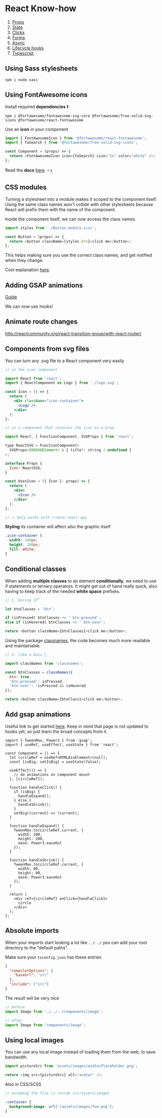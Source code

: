 # React Know-how

1. [Props](https://github.com/vikvikvr/know-how/blob/master/React/Props.md)
2. [State](https://github.com/vikvikvr/know-how/blob/master/React/State.md)
3. [Clicks](https://github.com/vikvikvr/know-how/blob/master/React/Clicks.md)
4. [Forms](https://github.com/vikvikvr/know-how/blob/master/React/Forms.md)
5. [Async](https://github.com/vikvikvr/know-how/blob/master/React/Async.md)
6. [Lifecycle hooks](https://github.com/vikvikvr/know-how/blob/master/React/Lifecycle.md)
7. [Typescript](https://github.com/vikvikvr/know-how/blob/master/React/Typescript.md)

## Using Sass stylesheets

`npm i node-sass`

## Using FontAwesome icons

Install required **dependencies** ⏬

`npm i @fortawesome/fontawesome-svg-core @fortawesome/free-solid-svg-icons @fortawesome/react-fontawesome`

Use an **icon** in your component

```ts
import { FontAwesomeIcon } from '@fortawesome/react-fontawesome';
import { faSearch } from '@fortawesome/free-solid-svg-icons';

const Component = (props) => {
  return <FontAwesomeIcon icon={faSearch} size="1x" color="white" />;
};
```

Read the **docs** [here](https://fontawesome.com/v5.15/how-to-use/on-the-web/using-with/react). 👈

## CSS modules

Turning a stylesheet into a module makes it scoped to the component itself. Using the same class names won't collide with other stylesheets because React will prefix them with the name of the component.

Inside the component itself, we can now access the class names

```js
import styles from './Button.module.scss';

const Button = (props) => {
  return <button className={styles.btn}>click me</button>;
};
```

This helps making sure you use the correct class names, and get notified when they change.

Cool explanation [here](https://blog.bitsrc.io/how-to-use-sass-and-css-modules-with-create-react-app-83fa8b805e5e).

## Adding GSAP animations

[Guide](https://greensock.com/react/)

We can now use hooks!

## Animate route changes

http://reactcommunity.org/react-transition-group/with-react-router/

## Components from svg files

You can turn any .svg file to a React component very easily

```jsx
// in the icon component

import React from 'react';
import { ReactComponent as Logo } from './logo.svg';

const Icon = () => {
  return (
    <div className="icon-container">
      <Logo />
    </div>
  );
};

// in a component that receives the icon as a prop

import React, { FunctionComponent, SVGProps } from 'react';

type ReactSVG = FunctionComponent<
  SVGProps<SVGSVGElement> & { title?: string | undefined }
>;

interface Props {
  Icon: ReactSVG;
}

const UsesIcon = ({ Icon }: props) => {
  return (
    <div>
      <Icon />
    </div>
  );
};

// ⚠ Only works with create-react-app
```

**Styling** its container will affect also the graphic itself

```css
.icon-container {
  width: 100px;
  height: 100px;
  fill: white;
}
```

## Conditional classes

When adding **multiple classes** to an element **conditionally**, we need to use if statements or ternary operators. It might get out of hand really quick, also having to keep track of the needed **white space** prefixes.

```js
// 1. boring 😴

let btnClasses = 'btn';

if (isPressed) btnClasses += ' btn-pressed';
else if (isHovered) btnClasses += ' btn-over';

return <button className={btnClasses}>click me</button>;
```

Using the package [classnames](https://www.npmjs.com/package/classnames), the code becomes much more readable and maintainable.

```js
// 2. like a boss 🤙

import classNames from 'classnames';

const btnClasses = classNames({
  btn: true,
  'btn-pressed': isPressed,
  'btn-over': !isPressed && isHovered
});

return <button className={btnClass}>click me</button>;
```

## Add gsap animations

Useful link to get started [here](https://greensock.com/react/). Keep in mind that page is not updated to hooks yet, so just learn the broad concepts from it.

```tsx
import { TweenMax, Power3 } from 'gsap';
import { useRef, useEffect, useState } from 'react';

const Component = () => {
  let circleRef = useRef<HTMLDivElement>(null);
  const [isBig, setIsBig] = useState(false);

  useEffect(() => {
    // do animations on component mount
  }, [circleRef]);

  function handleClick() {
    if (isBig) {
      handleExpand();
    } else {
      handleShrink();
    }
    setBig((current) => !current);
  }

  function handleExpand() {
    TweenMax.to(circleRef.current, {
      width: 200,
      height: 200,
      ease: Power3.easeOut
    });
  }

  function handleShrink() {
    TweenMax.to(circleRef.current, {
      width: 80,
      height: 80,
      ease: Power3.easeOut
    });
  }

  return (
    <div ref={circleRef} onClick={handleClick}>
      circle
    </div>
  );
};
```

## Absolute imports

When your imports start looking a lot like `../../` you can add your root directory to the "default paths".

Make sure your `tsconfig.json` has these entries

```json
{
  "compilerOptions": {
    "baseUrl": "src"
  },
  "include": ["src"]
}
```

The result will be very nice

```js
// before
import Image from './../../components/image';

// after
import Image from 'components/image';
```

## Using local images

You can use any local image instead of loading them from the web, to save bandwidth.

```js
import pictureSrc from 'assets/images/avatarPlaceholder.png';

return <img src={pictureSrc} alt="avatar" />;
```

Also in CSS/SCSS

```scss
// assuming the file is inside src/assets/images

.container {
  background-image: url('/assets/images/foo.png');
}
```
